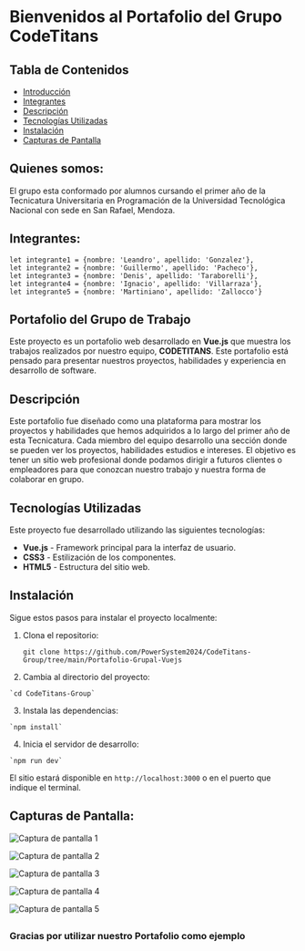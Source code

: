 # Bienvenidos al Portafolio del Grupo CodeTitans 

 ## Tabla de Contenidos 
- [Introducción](#quienes-somos)
- [Integrantes](#integrantes) 
- [Descripción](#descripción)
- [Tecnologías Utilizadas](#tecnologías-utilizadas) 
- [Instalación](#instalación) 
- [Capturas de Pantalla](#capturas-de-pantalla) 

## Quienes somos:
El grupo esta conformado por alumnos cursando el primer año de la Tecnicatura Universitaria en Programación de la Universidad Tecnológica Nacional con sede en San Rafael, Mendoza.

## Integrantes:

    let integrante1 = {nombre: 'Leandro', apellido: 'Gonzalez'},
    let integrante2 = {nombre: 'Guillermo', apellido: 'Pacheco'},
    let integrante3 = {nombre: 'Denis', apellido: 'Taraborelli'}, 
    let integrante4 = {nombre: 'Ignacio', apellido: 'Villarraza'}, 
    let integrante5 = {nombre: 'Martiniano', apellido: 'Zallocco'}
    
## Portafolio del Grupo de Trabajo
 Este proyecto es un portafolio web desarrollado en **Vue.js** que muestra los trabajos realizados por nuestro equipo, **CODETITANS**. Este portafolio está pensado para presentar nuestros proyectos, habilidades y experiencia en desarrollo de software. 

## Descripción
 Este portafolio fue diseñado como una plataforma para mostrar los proyectos y habilidades que hemos adquiridos a lo largo del primer año de esta Tecnicatura. Cada miembro del equipo desarrollo una sección donde se pueden ver los proyectos, habilidades estudios e intereses. El objetivo es tener un sitio web profesional donde podamos dirigir a futuros clientes o empleadores para que conozcan nuestro trabajo y nuestra forma de colaborar en grupo.
  
## Tecnologías Utilizadas
Este proyecto fue desarrollado utilizando las siguientes tecnologías: 
- **Vue.js** - Framework principal para la interfaz de usuario. 
- **CSS3** - Estilización de los componentes. 
- **HTML5** - Estructura del sitio web. 

## Instalación 
Sigue estos pasos para instalar el proyecto localmente: 
1. Clona el repositorio: 

    `git clone https://github.com/PowerSystem2024/CodeTitans-Group/tree/main/Portafolio-Grupal-Vuejs`

2.   Cambia al directorio del proyecto:
    
    `cd CodeTitans-Group` 
    
3.   Instala las dependencias:

    `npm install` 
    
4.   Inicia el servidor de desarrollo:

    `npm run dev` 
    
    
   El sitio estará disponible en `http://localhost:3000` o en el puerto que indique el terminal. 
   
## Capturas de Pantalla:

![Captura de pantalla 1](https://i.imgur.com/mOZoGZ1.png)

![Captura de pantalla 2](https://i.imgur.com/V7Wxifz.png)

![Captura de pantalla 3](https://i.imgur.com/mpol67Y.png)

![Captura de pantalla 4](https://i.imgur.com/g2SRrAr.png)

![Captura de pantalla 5](https://i.imgur.com/RqiYZmc.png)


##
### Gracias por utilizar nuestro Portafolio como ejemplo
